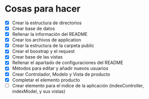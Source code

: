 # Cosas para hacer

- [x] Crear la estructura de directorios
- [x] Crear base de datos
- [x] Rellenar la información del README
- [x] Crear los archivos de application
- [x] Crear la estructura de la carpeta public
- [x] Crear el boostrap y el request
- [x] Crear base de las vistas
- [x] Rellenar el apartado de configuraciones del README
- [x] Métodos para editar y añadir nuevos usuarios
- [x] Crear Controlador, Modelo y Vista de producto
- [x] Completar el elemento producto
- [ ] Crear elemento para el indice de la aplicación (indexController, indexModel, y sus vistas)
